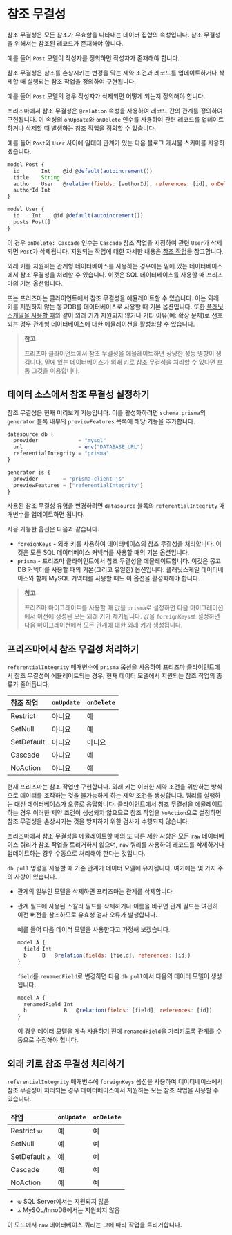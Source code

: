 # 참조 무결성

참조 무결성은 모든 참조가 유효함을 나타내는 데이터 집합의 속성입니다. 참조 무결성을 위해서는 참조된 레코드가 존재해야 합니다.

예를 들어 `Post` 모델이 작성자를 정의하면 작성자가 존재해야 합니다.

참조 무결성은 참조를 손상시키는 변경을 막는 제약 조건과 레코드를 업데이트하거나 삭제할 때 실행되는 참조 작업을 정의하여 구현됩니다.

예를 들어 `Post` 모델의 경우 작성자가 삭제되면 어떻게 되는지 정의해야 합니다.

프리즈마에서 참조 무결성은 `@relation` 속성을 사용하여 레코드 간의 관계를 정의하여 구현됩니다. 이 속성의 `onUpdate`와 `onDelete` 인수를 사용하여 관련 레코드를 업데이트하거나 삭제할 때 발생하는 참조 작업을 정의할 수 있습니다.

예를 들어 `Post`와 `User` 사이에 일대다 관계가 있는 다음 블로그 게시물 스키마를 사용하겠습니다.

```js
model Post {
  id       Int    @id @default(autoincrement())
  title    String
  author   User   @relation(fields: [authorId], references: [id], onDelete: Cascade)
  authorId Int
}

model User {
  id    Int    @id @default(autoincrement())
  posts Post[]
}
```

이 경우 `onDelete: Cascade` 인수는 `Cascade` 참조 작업을 지정하여 관련 `User`가 삭제되면 `Post`가 삭제됩니다. 지원되는 작업에 대한 자세한 내용은 [참조 작업](./06-관계/05-참조-작업.md)을 참고합니다.

외래 키를 지원하는 관계형 데이터베이스를 사용하는 경우에는 밑에 있는 데이터베이스에서 참조 무결성을 처리할 수 있습니다. 이것은 SQL 데이터베이스를 사용할 때 프리즈마의 기본 옵션입니다.

또는 프리즈마는 클라이언트에서 참조 무결성을 에뮬레이트할 수 있습니다. 이는 외래 키를 지원하지 않는 몽고DB를 데이터베이스로 사용할 때 기본 옵션입니다. 또한 [플래닛스케일을 사용할 때](#)와 같이 외래 키가 지원되지 않거나 기타 이유(예: 확장 문제)로 선호되는 경우 관계형 데이터베이스에 대한 에뮬레이션을 활성화할 수 있습니다.

> **참고**
>
> 프리즈마 클라이언트에서 참조 무결성을 에뮬레이트하면 상당한 성능 영향이 생깁니다. 밑에 있는 데이터베이스가 외래 키로 참조 무결성을 처리할 수 있다면 보통 그것을 이용합니다.

## 데이터 소스에서 참조 무결성 설정하기

참조 무결성은 현재 미리보기 기능입니다. 이를 활성화하려면 `schema.prisma`의 `generator` 블록 내부의 `previewFeatures` 목록에 해당 기능을 추가합니다.

```js
datasource db {
  provider             = "mysql"
  url                  = env("DATABASE_URL")
  referentialIntegrity = "prisma"
}

generator js {
  provider        = "prisma-client-js"
  previewFeatures = ["referentialIntegrity"]
}
```

사용된 참조 무결성 유형을 변경하려면 `datasource` 블록의 `referentialIntegrity` 매개변수를 업데이트하면 됩니다.

사용 가능한 옵션은 다음과 같습니다.

- `foreignKeys` - 외래 키를 사용하여 데이터베이스의 참조 무결성을 처리합니다. 이것은 모든 SQL 데이터베이스 커넥터를 사용할 때의 기본 옵션입니다.
- `prisma` - 프리즈마 클라이언트에서 참조 무결성을 에뮬레이트합니다. 이것은 몽고DB 커넥터를 사용할 때의 기본(그리고 유일한) 옵션입니다. 플래닛스케일 데이터베이스와 함께 MySQL 커넥터를 사용할 때도 이 옵션을 활성화해야 합니다.

> **참고**
>
> 프리즈마 마이그레이트를 사용할 때 값을 `prisma`로 설정하면 다음 마이그레이션에서 이전에 생성된 모든 외래 키가 제거됩니다. 값을 `foreignKeys`로 설정하면 다음 마이그레이션에서 모든 관계에 대한 외래 키가 생성됩니다.

## 프리즈마에서 참조 무결성 처리하기

`referentialIntegrity` 매개변수에 `prisma` 옵션을 사용하여 프리즈마 클라이언트에서 참조 무결성이 에뮬레이트되는 경우, 현재 데이터 모델에서 지원되는 참조 작업의 종류가 줄어듭니다.

| 참조 작업  | `onUpdate` | `onDelete` |
| :--------- | :--------- | :--------- |
| Restrict   | 아니요     | 예         |
| SetNull    | 아니요     | 예         |
| SetDefault | 아니요     | 아니요     |
| Cascade    | 아니요     | 예         |
| NoAction   | 아니요     | 예         |

현재 프리즈마는 참조 작업만 구현합니다. 외래 키는 이러한 제약 조건을 위반하는 방식으로 데이터를 조작하는 것을 불가능하게 하는 제약 조건을 생성합니다. 쿼리를 실행하는 대신 데이터베이스가 오류로 응답합니다. 클라이언트에서 참조 무결성을 에뮬레이트하는 경우 이러한 제약 조건이 생성되지 않으므로 참조 작업을 `NoAction`으로 설정하면 참조 무결성을 손상시키는 것을 방지하기 위한 검사가 수행되지 않습니다.

프리즈마에서 참조 무결성을 에뮬레이트할 때의 또 다른 제한 사항은 모든 `raw` 데이터베이스 쿼리가 참조 작업을 트리거하지 않으며, `raw` 쿼리를 사용하여 레코드를 삭제하거나 업데이트하는 경우 수동으로 처리해야 한다는 것입니다.

`db pull` 명령을 사용할 때 기존 관계가 데이터 모델에 유지됩니다. 여기에는 몇 가지 주의 사항이 있습니다.

- 관계의 일부인 모델을 삭제하면 프리즈마는 관계를 삭제합니다.

- 관계 필드에 사용된 스칼라 필드를 삭제하거나 이름을 바꾸면 관계 필드는 여전히 이전 버전을 참조하므로 유효성 검사 오류가 발생합니다.

    예를 들어 다음 데이터 모델을 사용한다고 가정해 보겠습니다.

    ```js
    model A {
      field Int
      b     B   @relation(fields: [field], references: [id])
    }
    ```

    `field`를 `renamedField`로 변경하면 다음 `db pull`에서 다음의 데이터 모델이 생성됩니다.

    ```js
    model A {
      renamedField Int
      b            B   @relation(fields: [field], references: [id])
    }
    ```

    이 경우 데이터 모델을 계속 사용하기 전에 `renamedField`을 가리키도록 관계를 수동으로 수정해야 합니다.

## 외래 키로 참조 무결성 처리하기

`referentialIntegrity` 매개변수에 `foreignKeys` 옵션을 사용하여 데이터베이스에서 참조 무결성이 처리되는 경우 데이터베이스에서 지원하는 모든 참조 작업을 사용할 수 있습니다.

| 작업         | `onUpdate` | `onDelete` |
| :----------- | :--------- | :--------- |
| Restrict ⟒   | 예         | 예         |
| SetNull      | 예         | 예         |
| SetDefault ⟑ | 예         | 예         |
| Cascade      | 예         | 예         |
| NoAction     | 예         | 예         |

- ⟒ SQL Server에서는 지원되지 않음
- ⟑ MySQL/InnoDB에서는 지원되지 않음

이 모드에서 `raw` 데이터베이스 쿼리는 그에 따라 작업을 트리거합니다.
